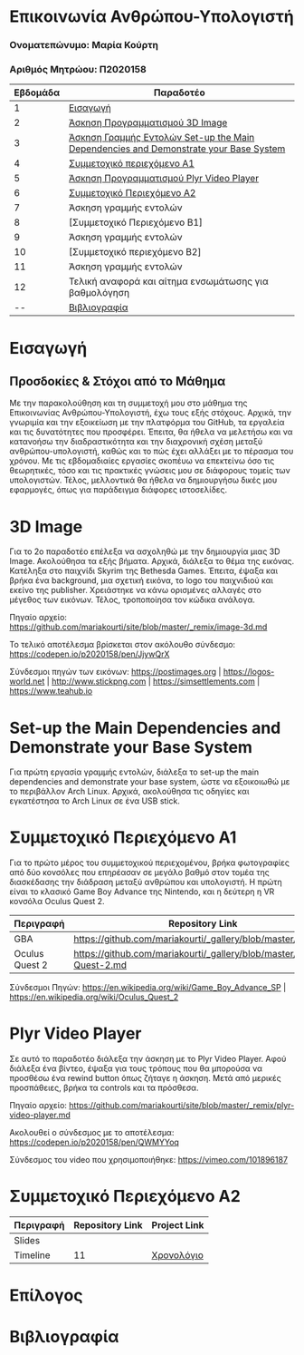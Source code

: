 # Επικοινωνία Ανθρώπου-Υπολογιστή

### Ονοματεπώνυμο: Μαρία Κούρτη
### Αριθμός Μητρώου: Π2020158


| Εβδομάδα | Παραδοτέο |
| --- | --- |
| 1 | [Εισαγωγή](#Εισαγωγή) |
| 2 | [Άσκηση Προγραμματισμού 3D Image](#3D-Image) |
| 3 | [Άσκηση Γραμμής Εντολών Set-up the Main Dependencies and Demonstrate your Base System](#Set-up-the-Main-Dependencies-and-Demonstrate-your-Base-System) |
| 4 | [Συμμετοχικό περιεχόμενο Α1](#Συμμετοχικό-Περιεχόμενο-Α1) |
| 5 | [Άσκηση Προγραμματισμού Plyr Video Player](#Plyr-Video-Player) |
| 6 | [Συμμετοχικό Περιεχόμενο Α2](#Συμμετοχικό-Περιεχόμενο-Α2) |
| 7 | Άσκηση γραμμής εντολών |
| 8 | [Συμμετοχικό Περιεχόμενο Β1] |
| 9 | Άσκηση γραμμής εντολών |
| 10 | [Συμμετοχικό περιεχόμενο B2] |
| 11 | Άσκηση γραμμής εντολών |
| 12 | Τελική αναφορά και αίτημα ενσωμάτωσης για βαθμολόγηση |
| -- | [Βιβλιογραφία](#Βιβλιογραφία) |


# Εισαγωγή

## Προσδοκίες & Στόχοι από το Μάθημα
Με την παρακολούθηση και τη συμμετοχή μου στο μάθημα της Επικοινωνίας Ανθρώπου-Υπολογιστή, έχω τους εξής στόχους. Αρχικά, την γνωριμία και την εξοικείωση με την πλατφόρμα του GitHub, τα εργαλεία και τις δυνατότητες που προσφέρει. Έπειτα, θα ήθελα να μελετήσω και να κατανοήσω την διαδραστικότητα και την διαχρονική σχέση μεταξύ ανθρώπου-υπολογιστή, καθώς και το πώς έχει αλλάξει με το πέρασμα του χρόνου. Με τις εβδομαδιαίες εργασίες σκοπέυω να επεκτείνω όσο τις θεωρητικές, τόσο και τις πρακτικές γνώσεις μου σε διάφορους τομείς των υπολογιστών. Τέλος, μελλοντικά θα ήθελα να δημιουργήσω δικές μου εφαρμογές, όπως για παράδειγμα διάφορες ιστοσελίδες.


# 3D Image

Για το 2ο παραδοτέο επέλεξα να ασχοληθώ με την δημιουργία μιας 3D Image. Ακολούθησα τα εξής βήματα. Αρχικά, διάλεξα το θέμα της εικόνας. Κατέληξα στο παιχνίδι Skyrim της Bethesda Games. Έπειτα, έψαξα και βρήκα ένα background, μια σχετική εικόνα, το logo του παιχνιδιού και εκείνο της publisher. Χρειάστηκε να κάνω ορισμένες αλλαγές στο μέγεθος των εικόνων. Τέλος, τροποποίησα τον κώδικα ανάλογα.

Πηγαίο αρχείο: https://github.com/mariakourti/site/blob/master/_remix/image-3d.md

Το τελικό αποτέλεσμα βρίσκεται στον ακόλουθο σύνδεσμο: https://codepen.io/p2020158/pen/JjywQrX

Σύνδεσμοι πηγών των εικόνων: https://postimages.org | https://logos-world.net | http://www.stickpng.com | https://simsettlements.com | https://www.teahub.io


# Set-up the Main Dependencies and Demonstrate your Base System

Για πρώτη εργασία γραμμής εντολών, διάλεξα το set-up the main dependencies and demonstrate your base system, ώστε να εξοικοιωθώ με το περιβάλλον Arch Linux. Αρχικά, ακολούθησα τις οδηγίες και εγκατέστησα το Arch Linux σε ένα USB stick. 


# Συμμετοχικό Περιεχόμενο Α1

Για το πρώτο μέρος του συμμετοχικού περιεχομένου, βρήκα φωτογραφίες από δύο κονσόλες που επηρέασαν σε μεγάλο βαθμό στον τομέα της διασκέδασης την διάδραση μεταξύ ανθρώπου και υπολογιστή. Η πρώτη είναι το κλασικό Game Boy Advance της Nintendo, και η δεύτερη η VR κονσόλα Oculus Quest 2. 

| Περιγραφή | Repository Link | 
| --- | --- | 
| GBA | https://github.com/mariakourti/_gallery/blob/master/GBA.md |
| Oculus Quest 2 | https://github.com/mariakourti/_gallery/blob/master/Oculus-Quest-2.md |

Σύνδεσμοι Πηγών: https://en.wikipedia.org/wiki/Game_Boy_Advance_SP | https://en.wikipedia.org/wiki/Oculus_Quest_2


# Plyr Video Player

Σε αυτό το παραδοτέο διάλεξα την άσκηση με το Plyr Video Player. Αφού διάλεξα ένα βίντεο, έψαξα για τους τρόπους που θα μπορούσα να προσθέσω ένα rewind button όπως ζήταγε η άσκηση. Μετά από μερικές προσπάθειες, βρήκα τα controls και τα πρόσθεσα.

Πηγαίο αρχείο: https://github.com/mariakourti/site/blob/master/_remix/plyr-video-player.md

Ακολουθεί ο σύνδεσμος με το αποτέλεσμα: https://codepen.io/p2020158/pen/QWMYYoq


Σύνδεσμος του video που χρησιμοποιήθηκε: https://vimeo.com/101896187


# Συμμετοχικό Περιεχόμενο Α2


| Περιγραφή | Repository Link | Project Link |
| --- | --- | --- |
| Slides |  |
| Timeline | 11 | [Χρονολόγιο](https://cdn.knightlab.com/libs/timeline3/latest/embed/index.html?source=1LS122FVdGwlrDVPI0XT6N9JeMkhYZFIBvndO3edx00I&font=Default&lang=en&initial_zoom=2&height=650) |




# Επίλογος



# Βιβλιογραφία


